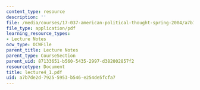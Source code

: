 ```yaml
---
content_type: resource
description: ''
file: /media/courses/17-037-american-political-thought-spring-2004/a7b7de2d79255953b546e254de5fcfa7_lecture4_1.pdf
file_type: application/pdf
learning_resource_types:
- Lecture Notes
ocw_type: OCWFile
parent_title: Lecture Notes
parent_type: CourseSection
parent_uid: 87133651-b560-5435-2997-d382002857f2
resourcetype: Document
title: lecture4_1.pdf
uid: a7b7de2d-7925-5953-b546-e254de5fcfa7
---
```

